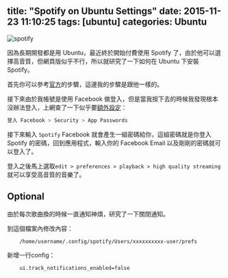title: "Spotify on Ubuntu Settings"
date: 2015-11-23 11:10:25
tags: [ubuntu]
categories: Ubuntu
---
![spotify](http://i.imgur.com/7btlJ0p.png)

因為長期開發都是用 Ubuntu，最近終於開始付費使用 Spotify 了，由於他可以選擇高音質，但網頁版似乎不行，所以就研究了一下如何在 Ubuntu 下安裝 Spotify。

首先你可以參考[官方](https://www.spotify.com/tw/download/linux/)的步驟，這邊我的步驟是跟他一樣的。

接下來由於我帳號是使用 Facebook 做登入，但是當我按下去的時候我發現根本沒辦法登入，上網查了一下似乎要[額外設定](http://mikedixson.com/2014/11/solved-spotify-desktop-client-communication-failed/)：
``` bash
登入 Facebook > Security > App Passwords
```
接下來輸入 `Spotify` Facebook 就會產生一組密碼給你，這組密碼就是你登入 Spotify 的密碼，回到應用程式，輸入你的 Facebook Email 以及剛剛的密碼就可以登入了。

登入之後馬上選取`edit > preferences > playback > high quality streaming` 就可以享受高音質的音樂了。

## Optional
由於每次歌曲換的時候一直通知神煩，研究了一下關閉通知。

到這個檔案內修改內容：
``` bash
    /home/username/.config/spotify/Users/xxxxxxxxxx-user/prefs
```
新增一行config：
``` bash
    ui.track_notifications_enabled=false
```